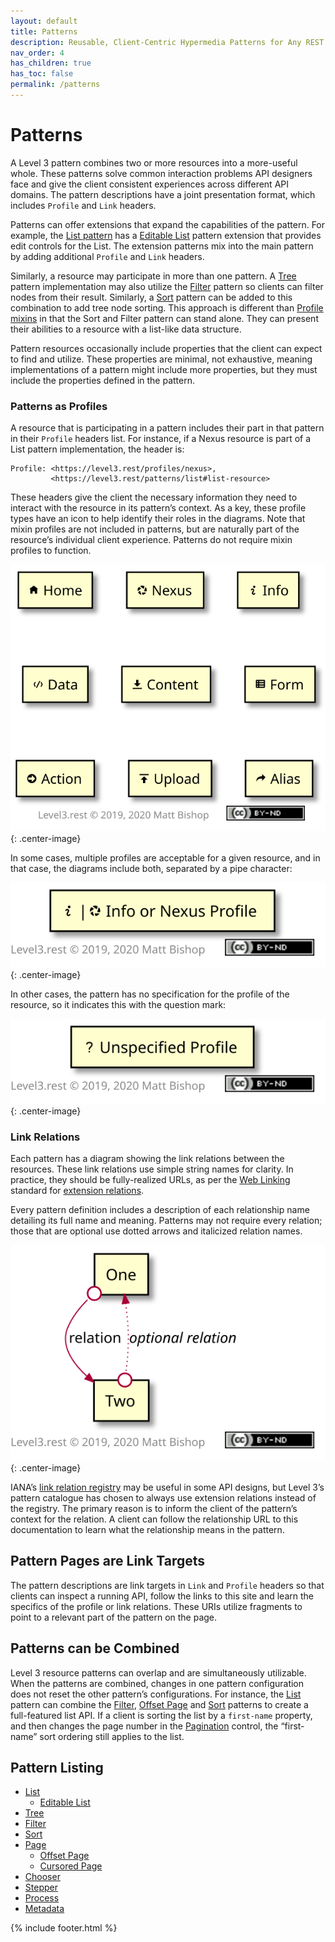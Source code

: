 ```yaml
---
layout: default
title: Patterns
description: Reusable, Client-Centric Hypermedia Patterns for Any REST API
nav_order: 4
has_children: true
has_toc: false
permalink: /patterns
---
```

# Patterns

A Level 3 pattern combines two or more resources into a more-useful whole. These patterns solve common interaction problems API designers face and give the client consistent experiences across different API domains. The pattern descriptions have a joint presentation format, which includes `Profile` and `Link` headers.

Patterns can offer extensions that expand the capabilities of the pattern. For example, the [List pattern](list.md) has a [Editable List](list/editable.md) pattern extension that provides edit controls for the List. The extension patterns mix into the main pattern by adding additional `Profile` and `Link` headers.

Similarly, a resource may participate in more than one pattern. A [Tree](tree.md) pattern implementation may also utilize the [Filter](filter.md) pattern so clients can filter nodes from their result. Similarly, a [Sort](sort.md) pattern can be added to this combination to add tree node sorting. This approach is different than [Profile mixins](../profiles/mixins.md) in that the Sort and Filter pattern can stand alone. They can present their abilities to a resource with a list-like data structure.

Pattern resources occasionally include properties that the client can expect to find and utilize. These properties are minimal, not exhaustive, meaning implementations of a pattern might include more properties, but they must include the properties defined in the pattern.

### Patterns as Profiles

A resource that is participating in a pattern includes their part in that pattern in their `Profile` headers list. For instance, if a Nexus resource is part of a List pattern implementation, the header is:

```
Profile: <https://level3.rest/profiles/nexus>,
         <https://level3.rest/patterns/list#list-resource>
```

These headers give the client the necessary information they need to interact with the resource in its pattern’s context. As a key, these profile types have an icon to help identify their roles in the diagrams. Note that mixin profiles are not included in patterns, but are naturally part of the resource’s individual client experience. Patterns do not require mixin profiles to function.

![](profiles-list.svg){: .center-image}

In some cases, multiple profiles are acceptable for a given resource, and in that case, the diagrams include both, separated by a pipe character:

![](multiple-profiles.svg){: .center-image}

In other cases, the pattern has no specification for the profile of the resource, so it indicates this with the question mark:

![](unspecified-profile.svg){: .center-image}

### Link Relations

Each pattern has a diagram showing the link relations between the resources. These link relations use simple string names for clarity. In practice, they should be fully-realized URLs, as per the [Web Linking](https://tools.ietf.org/html/rfc8288) standard for [extension relations](https://tools.ietf.org/html/rfc8288#section-2.1.2). 

Every pattern definition includes a description of each relationship name detailing its full name and meaning. Patterns may not require every relation; those that are optional use dotted arrows and italicized relation names.

![](relations.svg){: .center-image}

IANA’s [link relation registry](https://www.iana.org/assignments/link-relations/link-relations.xhtml) may be useful in some API designs, but Level 3’s pattern catalogue has chosen to always use extension relations instead of the registry. The primary reason is to inform the client of the pattern’s context for the relation. A client can follow the relationship URL to this documentation to learn what the relationship means in the pattern.

## Pattern Pages are Link Targets

The pattern descriptions are link targets in `Link` and `Profile` headers so that clients can inspect a running API, follow the links to this site and learn the specifics of the profile or link relations. These URIs utilize fragments to point to a relevant part of the pattern on the page.

## Patterns can be Combined

Level 3 resource patterns can overlap and are simultaneously utilizable. When the patterns are combined, changes in one pattern configuration does not reset the other pattern’s configurations. For instance, the [List](list.md) pattern can combine the [Filter](filter.md), [Offset Page](page/offset.md) and [Sort](sort.md) patterns to create a full-featured list API. If a client is sorting the list by a `first-name` property, and then changes the page number in the [Pagination](page/offset.md#pagination-resource) control, the “first-name” sort ordering still applies to the list.

## Pattern Listing

- [List](list.md)
  - [Editable List](list/editable.md)
- [Tree](tree.md)
- [Filter](filter.md)
- [Sort](sort.md)
- [Page](page.md)
  - [Offset Page](page/offset.md)
  - [Cursored Page](page/cursor.md)
- [Chooser](chooser.md)
- [Stepper](stepper.md)
- [Process](process.md)
- [Metadata](metadata.md)

{% include footer.html %}
